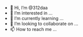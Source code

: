 - 👋 Hi, I’m @312daa
- 👀 I’m interested in ...
- 🌱 I’m currently learning ...
- 💞️ I’m looking to collaborate on ...
- 📫 How to reach me ...

<!---
312daa/312daa is a ✨ special ✨ repository because its `README.md` (this file) appears on your GitHub profile.
You can click the Preview link to take a look at your changes.
--->
